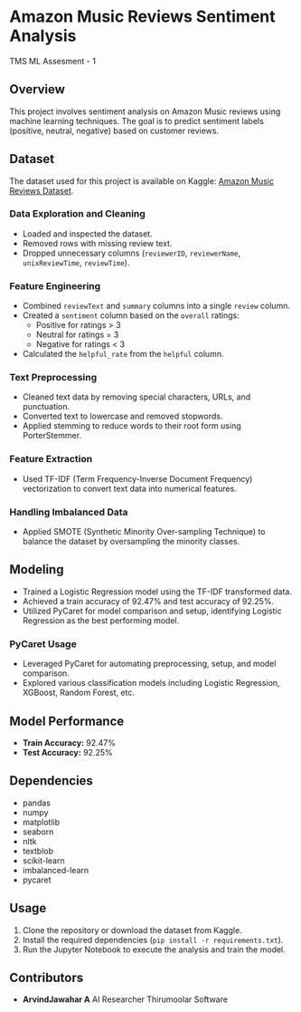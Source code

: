 # Amazon Music Reviews Sentiment Analysis
 TMS ML Assesment - 1

## Overview
This project involves sentiment analysis on Amazon Music reviews using machine learning techniques. The goal is to predict sentiment labels (positive, neutral, negative) based on customer reviews.

## Dataset
The dataset used for this project is available on Kaggle: [Amazon Music Reviews Dataset](https://www.kaggle.com/datasets/eswarchandt/amazon-music-reviews).

### Data Exploration and Cleaning
- Loaded and inspected the dataset.
- Removed rows with missing review text.
- Dropped unnecessary columns (`reviewerID`, `reviewerName`, `unixReviewTime`, `reviewTime`).

### Feature Engineering
- Combined `reviewText` and `summary` columns into a single `review` column.
- Created a `sentiment` column based on the `overall` ratings:
  - Positive for ratings > 3
  - Neutral for ratings = 3
  - Negative for ratings < 3
- Calculated the `helpful_rate` from the `helpful` column.

### Text Preprocessing
- Cleaned text data by removing special characters, URLs, and punctuation.
- Converted text to lowercase and removed stopwords.
- Applied stemming to reduce words to their root form using PorterStemmer.

### Feature Extraction
- Used TF-IDF (Term Frequency-Inverse Document Frequency) vectorization to convert text data into numerical features.

### Handling Imbalanced Data
- Applied SMOTE (Synthetic Minority Over-sampling Technique) to balance the dataset by oversampling the minority classes.

## Modeling
- Trained a Logistic Regression model using the TF-IDF transformed data.
- Achieved a train accuracy of 92.47% and test accuracy of 92.25%.
- Utilized PyCaret for model comparison and setup, identifying Logistic Regression as the best performing model.

### PyCaret Usage
- Leveraged PyCaret for automating preprocessing, setup, and model comparison.
- Explored various classification models including Logistic Regression, XGBoost, Random Forest, etc.

## Model Performance
- **Train Accuracy:** 92.47%
- **Test Accuracy:** 92.25%

## Dependencies
- pandas
- numpy
- matplotlib
- seaborn
- nltk
- textblob
- scikit-learn
- imbalanced-learn
- pycaret

## Usage
1. Clone the repository or download the dataset from Kaggle.
2. Install the required dependencies (`pip install -r requirements.txt`).
3. Run the Jupyter Notebook to execute the analysis and train the model.

## Contributors
- **ArvindJawahar A**
  AI Researcher
  Thirumoolar Software
